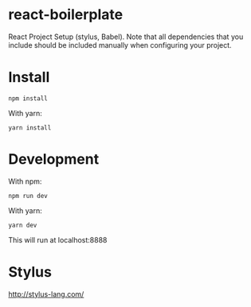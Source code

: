 # react-boilerplate
React Project Setup (stylus, Babel). Note that all dependencies that you include should be included manually when configuring your project.

# Install

```
npm install
```
With yarn:
```
yarn install
```

# Development
With npm:
```
npm run dev
```
With yarn:
```
yarn dev
```

This will run at localhost:8888

# Stylus
http://stylus-lang.com/
